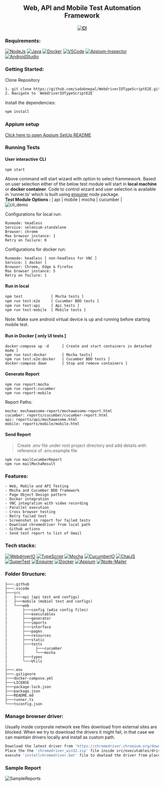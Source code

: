 <h2 align="center"> Web, API and Mobile Test Automation Framework </h2>

<h4 align="center">

[![CI](https://github.com/sadabnepal/WebdriverIOTypeScriptE2E/actions/workflows/nodejs.yml/badge.svg)](https://github.com/sadabnepal/WebdriverIOTypeScriptE2E/actions/workflows/nodejs.yml)
</h4>

### Requirements:
[![NodeJs](https://img.shields.io/badge/-NodeJS%20v12%20OR%20later-%23339933?logo=npm)](https://nodejs.org/en/download/)
[![Java](https://img.shields.io/badge/-JDK-%23007396?logo=java&logoColor=black&)](https://www.oracle.com/java/technologies/downloads/)
[![Docker](https://img.shields.io/badge/-Docker-0db7ed?logo=docker&logoColor=white)](https://docs.docker.com/engine/install/)
[![VSCode](https://img.shields.io/badge/-Visual%20Studio%20Code-%233178C6?logo=visual-studio-code)](https://code.visualstudio.com/download)
[![Appium-Inspector](https://img.shields.io/badge/-Appium%20Inspector-662d91?logo=appium&logoColor=black)](https://github.com/appium/appium-inspector/releases)
[![AndroidStudio](https://img.shields.io/badge/-Android%20Studio-3DDC84?logo=android-studio&logoColor=white)](https://developer.android.com/studio)

### Getting Started:
Clone Repository
```bash
1. git clone https://github.com/sadabnepal/WebdriverIOTypeScriptE2E.git
2. Navigate to `WebdriverIOTypeScriptE2E`
```

Install the dependencies:
```bash
npm install
```

### Appium setup
[Click here to open Appium SetUp README](/src/mobile/README.md)

### Running Tests

#### User interactive CLI
```
npm start
```
Above command will start wizard with option to select frammework. Based on user selection either of the below test module will start in <b>local machine</b> or <b>docker container</b>. Code to control wizard and user selection is available in 'runner.ts' which is built using [enquirer](https://www.npmjs.com/package/enquirer) node package.<br>
<b>Test Module Options : </b> | api | mobile | mocha | cucumber | <br>
![cli_demo](https://user-images.githubusercontent.com/65847528/152398324-b0e44fd0-acdf-4f5e-b762-acb53a9f361c.gif)

Configurations for local run:
```
Runmode: headless
Service: selenium-standalone
Browser: chrome
Max browser instance: 1
Retry on failure: 0
```

Configurations for docker run:
```
Runmode: headless [ non-headless for VNC ]
Service: [ docker ]
Browser: Chrome, Edge & Firefox
Max browser instance: 5
Retry on failure: 1
```

#### Run in local
```bash
npm test             [ Mocha tests ]
npm run test:e2e     [ Cucumber BDD tests ]
npm run test:api     [ Api tests ]
npm run test-mobile  [ Mobile tests ]
```
Note: Make sure android virtual device is up and running before starting mobile test. 

#### Run in Docker  [ only UI tests ]
```
docker-compose up -d      [ Create and start containers in detached mode ]
npm run test:docker       [ Mocha tests]
npm run test:e2e:docker   [ Cucumber BDD tests ]
docker-compose down       [ Stop and remove containers ]
```

#### Generate Report
```
npm run report:mocha
npm run report:cucumber
npm run report-mobile
```

Report Paths:
```
mocha: mochawesome-report/mochawesome-report.html
cucumber: reports/cucumber/cucumber-report.html
api: reports/api/mochawesome.html
mobile: reports/mobile/mobile.html
```

#### Send Report
> Create .env file under root project directory and add details with reference of .env.example file
```
npm run mailCucumberReport
npm run mailMochaResult
```

### Features:
    - Web, Mobile and API Testing
    - Mocha and Cucumber BDD framework
    - Page Object Design pattern
    - Docker integration
    - VNC integration with video recording
    - Parallel execution
    - Cross browser testing
    - Retry failed test
    - Screenshot in report for failed tests
    - Download chromedriver from local path
    - Github actions
    - Send test report to list of Gmail

### Tech stacks:
[![WebdriverIO](https://img.shields.io/badge/-WebdriverI/O-EA5906?logo=WebdriverIO&logoColor=white)](https://webdriver.io/)
[![TypeScript](https://img.shields.io/badge/-TypeScript-%233178C6?logo=Typescript&logoColor=black)](https://www.typescriptlang.org/)
[![Mocha](https://img.shields.io/badge/-Mocha-%238D6748?logo=Mocha&logoColor=white)](https://mochajs.org/)
[![CucumberIO](https://img.shields.io/badge/-Cucumber.io-brightgreen?logo=cucumber&logoColor=white)](https://cucumber.io/)
[![ChaiJS](https://img.shields.io/badge/-ChaiJS-FEDABD?logo=Chai&logoColor=black)](https://www.chaijs.com/)
[![SuperTest](https://img.shields.io/badge/-SuperTest-07BA82?logoColor=white)](https://github.com/visionmedia/supertest)
[![Enquirer](https://img.shields.io/badge/-Enquirer-f0db4f?logoColor=white)](https://github.com/enquirer/enquirer)
[![Docker](https://img.shields.io/badge/-Docker-0db7ed?logo=docker&logoColor=white)](https://www.docker.com/)
[![Appium](https://img.shields.io/badge/-Appium-662d91?logo=appium&logoColor=black)](https://github.com/appium/appium)
[![Node-Mailer](https://img.shields.io/badge/-Node%20Mailer-89D05C?logo=gmail&logoColor=blue)](https://github.com/nodemailer/nodemailer)

### Folder Structure:
```
├───.github
├───.vscode
├───src
|   ├───api (api test and configs)
|   ├───mobile (mobiel test and configs)
|   └───web
|       ├───config (wdio config files)
|       ├───executables
|       ├───generator
|       ├───imports
|       ├───interface
|       ├───pages
|       ├───resources
|       ├───static
|       ├───tests
|       │     ├───cucumber
|       │     └───mocha
|       ├───types
|       └───Utils
|   
├───.env
├───.gitignore
├───docker-compose.yml
├───LICENSE
├───package-lock.json
├───package.json
├───README.md
├───runner.ts
└───tsconfig.json
```

### Manage browser driver:
Usually inside corporate network exe files download from external sites are blocked.
When we try to download the drivers it might fail, in that case we can maintain drivers
locally and install as custom path.
```bash
Download the latest driver from 'https://chromedriver.chromium.org/downloads'
Place the the 'chromedriver_win32.zip' file inside src/executables/drivers 
execute 'installchromedriver.bat' file to dowload the driver from placed folder
```

### Sample Report
![SampleReports](https://user-images.githubusercontent.com/65847528/144699948-507b314e-9639-450c-b127-fb9b0721a2d8.gif)

